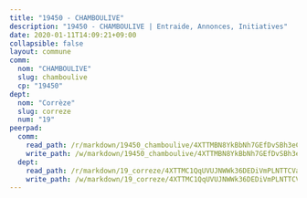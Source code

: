 ```yaml
---
title: "19450 - CHAMBOULIVE"
description: "19450 - CHAMBOULIVE | Entraide, Annonces, Initiatives"
date: 2020-01-11T14:09:21+09:00
collapsible: false
layout: commune
comm:
  nom: "CHAMBOULIVE"
  slug: chamboulive
  cp: "19450"
dept:
  nom: "Corrèze"
  slug: correze
  num: "19"
peerpad:
  comm:
    read_path: /r/markdown/19450_chamboulive/4XTTMBN8YkBbNh7GEfDvSBh3eCEWMJUKBg3Dvn68WK3N4D62L
    write_path: /w/markdown/19450_chamboulive/4XTTMBN8YkBbNh7GEfDvSBh3eCEWMJUKBg3Dvn68WK3N4D62L-K3TgUsLyJjgC9PGjidmHbpQXWV5mBqYqaEVsxK7MpWGJK6oPpHyVsbUR6bxqvvrahiNGQpHS5oRhngtyL2V46RVaKC8oRSVCzjf889Zfife4BHCBbN4oDaRBW5QWUHKrd4UeCeXA
  dept:
    read_path: /r/markdown/19_correze/4XTTMC1QqUVUJNWWk36DEDiVmPLNTTCVay5E5gwEvpSf36VsS
    write_path: /w/markdown/19_correze/4XTTMC1QqUVUJNWWk36DEDiVmPLNTTCVay5E5gwEvpSf36VsS-K3TgUzu4fqyixiBZaA5Ejd2iCC9xJnV2MqYc8L2r22c4qVWWx9VnJmMAAFTQjLmwLDBGZ9pgHdAtPGZHV6pZb6y2bhgaqXFUJ1Fp1QgihzJpszTr9ow8JcXoeYzTUZfY7Rzzn9sS
---
```


